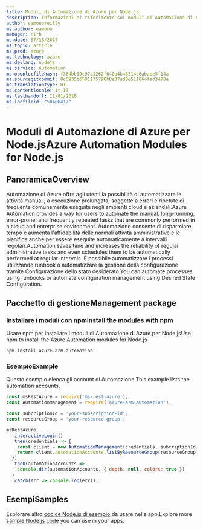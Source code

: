 ```yaml
---
title: Moduli di Automazione di Azure per Node.js
description: Informazioni di riferimento sui moduli di Automazione di Azure per Node.js
author: eamonoreilly
ms.author: eamono
manager: nirb
ms.date: 07/18/2017
ms.topic: article
ms.prod: azure
ms.technology: azure
ms.devlang: nodejs
ms.service: Automation
ms.openlocfilehash: f364bb09c97c1262f640a4b48514c6abaee5f14a
ms.sourcegitcommit: 8c6935b6591175798b8e37ad0e511864fad3478e
ms.translationtype: HT
ms.contentlocale: it-IT
ms.lasthandoff: 11/01/2018
ms.locfileid: "50406417"
---
```

# <a name="azure-automation-modules-for-nodejs"></a><span data-ttu-id="c8bc6-103">Moduli di Automazione di Azure per Node.js</span><span class="sxs-lookup"><span data-stu-id="c8bc6-103">Azure Automation Modules for Node.js</span></span>

## <a name="overview"></a><span data-ttu-id="c8bc6-104">Panoramica</span><span class="sxs-lookup"><span data-stu-id="c8bc6-104">Overview</span></span>

<span data-ttu-id="c8bc6-105">Automazione di Azure offre agli utenti la possibilità di automatizzare le attività manuali, a esecuzione prolungata, soggette a errori e ripetute di frequente comunemente eseguite negli ambienti cloud e aziendali.</span><span class="sxs-lookup"><span data-stu-id="c8bc6-105">Azure Automation provides a way for users to automate the manual, long-running, error-prone, and frequently repeated tasks that are commonly performed in a cloud and enterprise environment.</span></span> <span data-ttu-id="c8bc6-106">Automazione consente di risparmiare tempo e aumenta l'affidabilità delle normali attività amministrative e le pianifica anche per essere eseguite automaticamente a intervalli regolari.</span><span class="sxs-lookup"><span data-stu-id="c8bc6-106">Automation saves time and increases the reliability of regular administrative tasks and even schedules them to be automatically performed at regular intervals.</span></span> <span data-ttu-id="c8bc6-107">È possibile automatizzare i processi utilizzando runbook o automatizzare la gestione della configurazione tramite Configurazione dello stato desiderato.</span><span class="sxs-lookup"><span data-stu-id="c8bc6-107">You can automate processes using runbooks or automate configuration management using Desired State Configuration.</span></span>

## <a name="management-package"></a><span data-ttu-id="c8bc6-108">Pacchetto di gestione</span><span class="sxs-lookup"><span data-stu-id="c8bc6-108">Management package</span></span>

### <a name="install-the-modules-with-npm"></a><span data-ttu-id="c8bc6-109">Installare i moduli con npm</span><span class="sxs-lookup"><span data-stu-id="c8bc6-109">Install the modules with npm</span></span>

<span data-ttu-id="c8bc6-110">Usare npm per installare i moduli di Automazione di Azure per Node.js</span><span class="sxs-lookup"><span data-stu-id="c8bc6-110">Use npm to install the Azure Automation modules for Node.js</span></span>

```bash
npm install azure-arm-automation
```

### <a name="example"></a><span data-ttu-id="c8bc6-111">Esempio</span><span class="sxs-lookup"><span data-stu-id="c8bc6-111">Example</span></span>

<span data-ttu-id="c8bc6-112">Questo esempio elenca gli account di Automazione.</span><span class="sxs-lookup"><span data-stu-id="c8bc6-112">This example lists the automation accounts.</span></span>

```javascript
const msRestAzure = require('ms-rest-azure');
const AutomationManagement = require('azure-arm-automation');

const subcriptionId = 'your-subscription-id';
const resourceGroup = 'your-resource-group';

msRestAzure
  .interactiveLogin()
  .then(credentials => {
    const client = new AutomationManagement(credentials, subcriptionId);
    return client.automationAccounts.listByResourceGroup(resourceGroup);
  })
  .then(automationAccounts =>
    console.dir(automationAccounts, { depth: null, colors: true })
  )
  .catch(err => console.log(err));
```

## <a name="samples"></a><span data-ttu-id="c8bc6-113">Esempi</span><span class="sxs-lookup"><span data-stu-id="c8bc6-113">Samples</span></span>

<span data-ttu-id="c8bc6-114">Esplorare altro [codice Node.js di esempio](https://azure.microsoft.com/resources/samples/?platform=nodejs) da usare nelle app.</span><span class="sxs-lookup"><span data-stu-id="c8bc6-114">Explore more [sample Node.js code](https://azure.microsoft.com/resources/samples/?platform=nodejs) you can use in your apps.</span></span>
